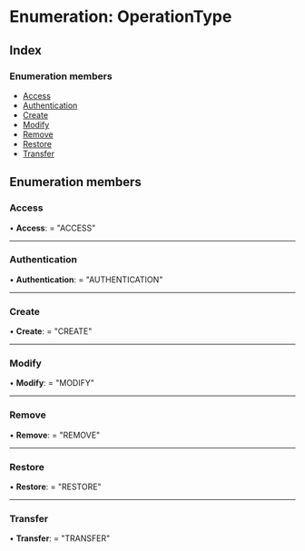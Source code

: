 
# Enumeration: OperationType

## Index

### Enumeration members

* [Access](operationtype.md#access)
* [Authentication](operationtype.md#authentication)
* [Create](operationtype.md#create)
* [Modify](operationtype.md#modify)
* [Remove](operationtype.md#remove)
* [Restore](operationtype.md#restore)
* [Transfer](operationtype.md#transfer)

## Enumeration members

###  Access

• **Access**: = "ACCESS"

___

###  Authentication

• **Authentication**: = "AUTHENTICATION"

___

###  Create

• **Create**: = "CREATE"

___

###  Modify

• **Modify**: = "MODIFY"

___

###  Remove

• **Remove**: = "REMOVE"

___

###  Restore

• **Restore**: = "RESTORE"

___

###  Transfer

• **Transfer**: = "TRANSFER"
